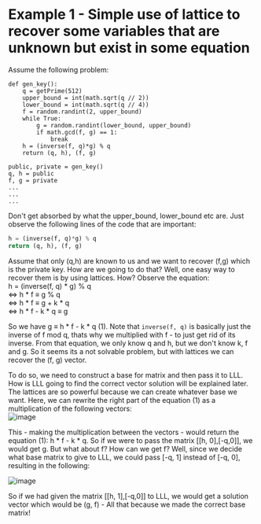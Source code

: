 # Example 1 - Simple use of lattice to recover some variables that are unknown but exist in some equation

Assume the following problem:
```
def gen_key():
    q = getPrime(512)
    upper_bound = int(math.sqrt(q // 2))
    lower_bound = int(math.sqrt(q // 4))
    f = random.randint(2, upper_bound)
    while True:
        g = random.randint(lower_bound, upper_bound)
        if math.gcd(f, g) == 1:
            break
    h = (inverse(f, q)*g) % q
    return (q, h), (f, g)

public, private = gen_key()
q, h = public
f, g = private
...
...
...
```

Don't get absorbed by what the upper_bound, lower_bound etc are. Just observe the following lines of the code that are important:
```py
h = (inverse(f, q)*g) % q
return (q, h), (f, g)
```

Assume that only (q,h) are known to us and we want to recover (f,g) which is the private key. How are we going to do that?
Well, one easy way to recover them is by using lattices. How?
Observe the equation:  
h = (inverse(f, q) * g) % q  
$\Leftrightarrow$ h * f $\equiv$ g % q  
$\Leftrightarrow$ h * f $\equiv$ g + k * q  
$\Leftrightarrow$ h * f - k * q $\equiv$ g   

So we have g $\equiv$ h * f - k * q  (1). Note that ```inverse(f, q)``` is basically just the inverse of f mod q, thats why we multiplied with f - to just get rid of its inverse.
From that equation, we only know q and h, but we don't know k, f and g. So it seems its a not solvable problem, but with lattices we can recover the (f, g) vector.

To do so, we need to construct a base for matrix and then pass it to LLL. How is LLL going to find the correct vector solution will be explained later.
The lattices are so powerful because we can create whatever base we want. Here, we can rewrite the right part of the equation (1) as a multiplication of the following vectors:  
![image](https://github.com/connar/Lattices/assets/87579399/f3e95d98-cc01-4342-b6e5-a05b88ae08e2)


This - making the multiplication between the vectors - would return the equation (1): h * f - k * q. So if we were to pass the matrix [[h, 0],[-q,0]], we would get g. But what about f? How can we get f? Well, since we decide what base matrix to give to LLL, we could pass [-q, 1] instead of [-q, 0], resulting in the following:

![image](https://github.com/connar/Lattices/assets/87579399/85707428-e8f3-44de-a790-ce43f5ec64eb)

So if we had given the matrix [[h, 1],[-q,0]] to LLL, we would get a solution vector which would be (g, f) - All that because we made the correct base matrix!
